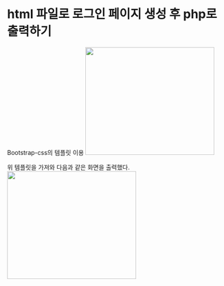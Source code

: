 # html 파일로 로그인 페이지 생성 후 php로 출력하기

Bootstrap-css의 템플릿 이용
<img src="https://github.com/YOONHEE-KIM/23-2WebProgramming/assets/124634807/fafa6c86-a3df-4c60-8272-0589c31025bd.png"  width="300" height="250"/>

위 템플릿을 가져와 다음과 같은 화면을 출력했다.
<img src="https://github.com/YOONHEE-KIM/23-2WebProgramming/assets/124634807/1968d27f-912f-4fdc-b506-d651b1c24a3d.png" width="300" height="250"/>
